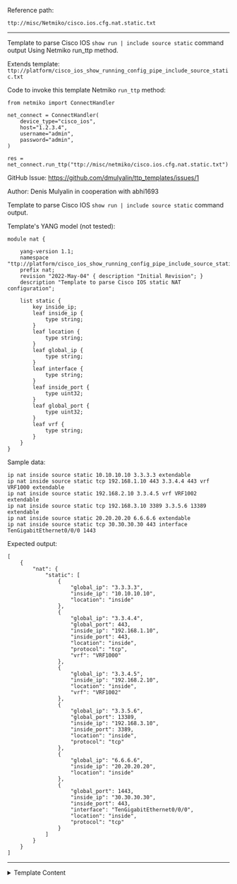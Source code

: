 Reference path:
```
ttp://misc/Netmiko/cisco.ios.cfg.nat.static.txt
```

---



Template to parse Cisco IOS `show run | include source static` command output
Using Netmiko run_ttp method.

Extends template: `ttp://platform/cisco_ios_show_running_config_pipe_include_source_static.txt`

Code to invoke this template Netmiko `run_ttp` method:

```
from netmiko import ConnectHandler

net_connect = ConnectHandler(
    device_type="cisco_ios",
    host="1.2.3.4",
    username="admin",
    password="admin",
)

res = net_connect.run_ttp("ttp://misc/netmiko/cisco.ios.cfg.nat.static.txt")
```


GitHub Issue: https://github.com/dmulyalin/ttp_templates/issues/1

Author: Denis Mulyalin in cooperation with abhi1693

Template to parse Cisco IOS `show run | include source static` command output.

Template's YANG model (not tested):

```
module nat {

    yang-version 1.1;
    namespace "ttp://platform/cisco_ios_show_running_config_pipe_include_source_static.txt";
    prefix nat;
    revision "2022-May-04" { description "Initial Revision"; }
    description "Template to parse Cisco IOS static NAT configuration";
    
    list static {
        key inside_ip;
        leaf inside_ip {
            type string;
        }
        leaf location { 
            type string;
        }
        leaf global_ip {
            type string;
        }
        leaf interface {
            type string;
        }
        leaf inside_port {
            type uint32;
        }
        leaf global_port {
            type uint32;
        }
        leaf vrf {
            type string;
        }
    }
}
```

Sample data:

```
ip nat inside source static 10.10.10.10 3.3.3.3 extendable
ip nat inside source static tcp 192.168.1.10 443 3.3.4.4 443 vrf VRF1000 extendable
ip nat inside source static 192.168.2.10 3.3.4.5 vrf VRF1002 extendable
ip nat inside source static tcp 192.168.3.10 3389 3.3.5.6 13389 extendable
ip nat inside source static 20.20.20.20 6.6.6.6 extendable
ip nat inside source static tcp 30.30.30.30 443 interface TenGigabitEthernet0/0/0 1443
```

Expected output:

```
[
    {
        "nat": {
            "static": [
                {
                    "global_ip": "3.3.3.3",
                    "inside_ip": "10.10.10.10",
                    "location": "inside"
                },
                {
                    "global_ip": "3.3.4.4",
                    "global_port": 443,
                    "inside_ip": "192.168.1.10",
                    "inside_port": 443,
                    "location": "inside",
                    "protocol": "tcp",
                    "vrf": "VRF1000"
                },
                {
                    "global_ip": "3.3.4.5",
                    "inside_ip": "192.168.2.10",
                    "location": "inside",
                    "vrf": "VRF1002"
                },
                {
                    "global_ip": "3.3.5.6",
                    "global_port": 13389,
                    "inside_ip": "192.168.3.10",
                    "inside_port": 3389,
                    "location": "inside",
                    "protocol": "tcp"
                },
                {
                    "global_ip": "6.6.6.6",
                    "inside_ip": "20.20.20.20",
                    "location": "inside"
                },
                {
                    "global_port": 1443,
                    "inside_ip": "30.30.30.30",
                    "inside_port": 443,
                    "interface": "TenGigabitEthernet0/0/0",
                    "location": "inside",
                    "protocol": "tcp"
                }
            ]
        }
    }
]
```



---

<details><summary>Template Content</summary>
```
<doc>
Template to parse Cisco IOS 'show run | include source static' command output
Using Netmiko run_ttp method.

Extends template: 'ttp://platform/cisco_ios_show_running_config_pipe_include_source_static.txt'

Code to invoke this template Netmiko 'run_ttp' method:

'''
from netmiko import ConnectHandler

net_connect = ConnectHandler(
    device_type="cisco_ios",
    host="1.2.3.4",
    username="admin",
    password="admin",
)

res = net_connect.run_ttp("ttp://misc/netmiko/cisco.ios.cfg.nat.static.txt")
'''
</doc>


<input>
commands = [
    "show running-config | include source static"
]
</input>

<extend template="ttp://platform/cisco_ios_show_running_config_pipe_include_source_static.txt"/>
```
</details>